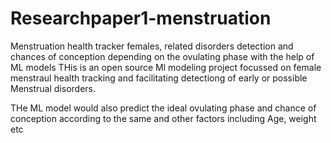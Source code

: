 # Researchpaper1-menstruation
Menstruation health tracker females, related disorders detection and chances of conception depending on the ovulating phase with the help of ML models
THis is an open source Ml modeling project focussed on female menstraul health tracking and facilitating  detectiong of early or possible Menstrual disorders.

THe ML model would also predict the ideal ovulating phase and chance of conception according to the same and other factors including Age, weight etc
